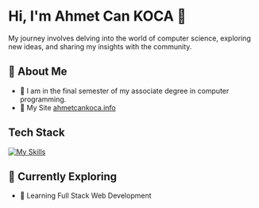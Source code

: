 # Hi, I'm Ahmet Can KOCA  👋

My journey involves delving into the world of computer science, exploring new ideas, and sharing my insights with the community.

## 🚀 About Me

- 🔭 I am in the final semester of my associate degree in computer programming.
- 📝 My Site [ahmetcankoca.info](https://ahmetcankoca.info)




## Tech Stack
[![My Skills](https://skillicons.dev/icons?i=html,css,bootstrap,python,django,c#,dotnet)](https://skillicons.dev)

## 🌱 Currently Exploring

- 🚀 Learning Full Stack Web Development
